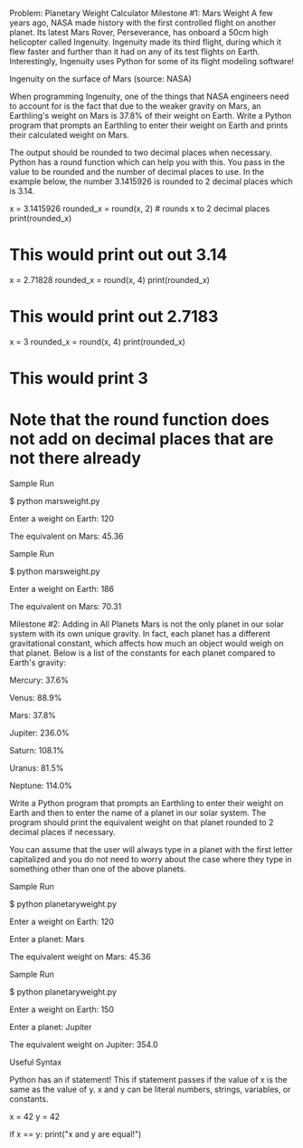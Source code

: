 Problem: Planetary Weight Calculator
Milestone #1: Mars Weight
A few years ago, NASA made history with the first controlled flight on another planet. Its latest Mars Rover, Perseverance, has onboard a 50cm high helicopter called Ingenuity. Ingenuity made its third flight, during which it flew faster and further than it had on any of its test flights on Earth. Interestingly, Ingenuity uses Python for some of its flight modeling software!

Ingenuity on the surface of Mars (source: NASA)

When programming Ingenuity, one of the things that NASA engineers need to account for is the fact that due to the weaker gravity on Mars, an Earthling's weight on Mars is 37.8% of their weight on Earth. Write a Python program that prompts an Earthling to enter their weight on Earth and prints their calculated weight on Mars.

The output should be rounded to two decimal places when necessary. Python has a round function which can help you with this. You pass in the value to be rounded and the number of decimal places to use. In the example below, the number 3.1415926 is rounded to 2 decimal places which is 3.14.

x = 3.1415926
rounded_x = round(x, 2) # rounds x to 2 decimal places 
print(rounded_x) 

# This would print out out 3.14

x = 2.71828
rounded_x = round(x, 4)
print(rounded_x)

# This would print out 2.7183

x = 3
rounded_x = round(x, 4)
print(rounded_x) 

# This would print 3
# Note that the round function does not add on decimal places that are not there already 

Sample Run

$ python marsweight.py

Enter a weight on Earth: 120

The equivalent on Mars: 45.36 

Sample Run

$ python marsweight.py

Enter a weight on Earth: 186

The equivalent on Mars: 70.31

Milestone #2: Adding in All Planets
Mars is not the only planet in our solar system with its own unique gravity. In fact, each planet has a different gravitational constant, which affects how much an object would weigh on that planet. Below is a list of the constants for each planet compared to Earth's gravity:

Mercury: 37.6%

Venus: 88.9%

Mars: 37.8%

Jupiter: 236.0%

Saturn: 108.1%

Uranus: 81.5%

Neptune: 114.0%

Write a Python program that prompts an Earthling to enter their weight on Earth and then to enter the name of a planet in our solar system. The program should print the equivalent weight on that planet rounded to 2 decimal places if necessary.

You can assume that the user will always type in a planet with the first letter capitalized and you do not need to worry about the case where they type in something other than one of the above planets.

Sample Run

$ python planetaryweight.py

Enter a weight on Earth: 120

Enter a planet: Mars

The equivalent weight on Mars: 45.36

Sample Run

$ python planetaryweight.py

Enter a weight on Earth: 150

Enter a planet: Jupiter

The equivalent weight on Jupiter: 354.0

Useful Syntax

Python has an if statement! This if statement passes if the value of x is the same as the value of y. x and y can be literal numbers, strings, variables, or constants.

x = 42 y = 42

if x == y: print("x and y are equal!")